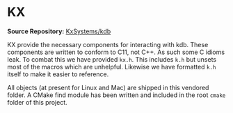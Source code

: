 # KX

**Source Repository:** [KxSystems/kdb](https://github.com/KxSystems/kdb)

KX provide the necessary components for interacting with kdb. These components are written to conform to C11, not C++. As such some C idioms leak. To combat this we have provided `kx.h`. This includes `k.h` but unsets most of the macros which are unhelpful. Likewise we have formatted `k.h` itself to make it easier to reference.

All objects (at present for Linux and Mac) are shipped in this vendored folder. A CMake find module has been written and included in the root `cmake` folder of this project. 